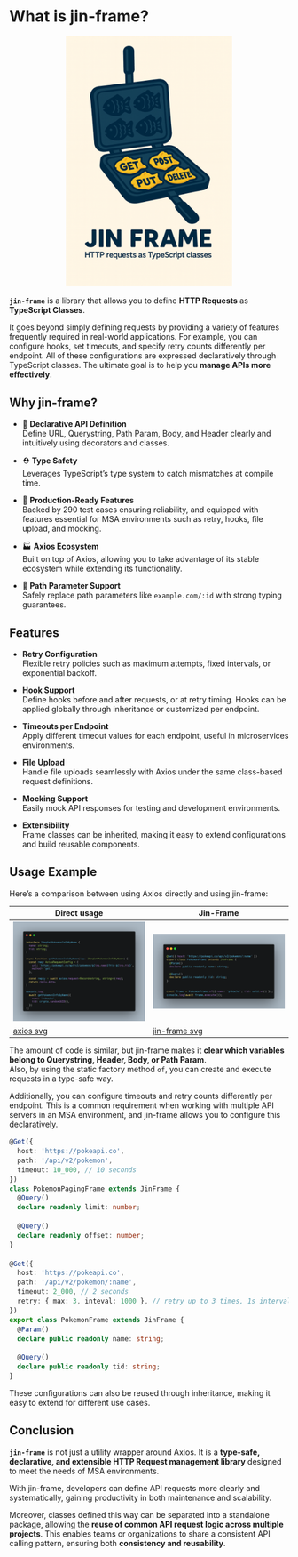 # What is jin-frame?

<!-- markdownlint-disable MD033 -->
<p align="center">
  <img src="../assets/jin-frame-brand.png" alt="brand" width="300"/>
</p>
<!-- markdownlint-enable MD033 -->

**`jin-frame`** is a library that allows you to define **HTTP Requests** as **TypeScript Classes**.

It goes beyond simply defining requests by providing a variety of features frequently required in real-world applications. For example, you can configure hooks, set timeouts, and specify retry counts differently per endpoint. All of these configurations are expressed declaratively through TypeScript classes. The ultimate goal is to help you **manage APIs more effectively**.

## Why jin-frame?

- 🎩 **Declarative API Definition**  
  Define URL, Querystring, Path Param, Body, and Header clearly and intuitively using decorators and classes.

- ⛑️ **Type Safety**  
  Leverages TypeScript’s type system to catch mismatches at compile time.

- 🎢 **Production-Ready Features**  
  Backed by 290 test cases ensuring reliability, and equipped with features essential for MSA environments such as retry, hooks, file upload, and mocking.

- 🏭 **Axios Ecosystem**  
  Built on top of Axios, allowing you to take advantage of its stable ecosystem while extending its functionality.

- 🎪 **Path Parameter Support**  
  Safely replace path parameters like `example.com/:id` with strong typing guarantees.

## Features

- **Retry Configuration**  
  Flexible retry policies such as maximum attempts, fixed intervals, or exponential backoff.

- **Hook Support**  
  Define hooks before and after requests, or at retry timing. Hooks can be applied globally through inheritance or customized per endpoint.

- **Timeouts per Endpoint**  
  Apply different timeout values for each endpoint, useful in microservices environments.

- **File Upload**  
  Handle file uploads seamlessly with Axios under the same class-based request definitions.

- **Mocking Support**  
  Easily mock API responses for testing and development environments.

- **Extensibility**  
  Frame classes can be inherited, making it easy to extend configurations and build reusable components.

## Usage Example

Here’s a comparison between using Axios directly and using jin-frame:

| Direct usage                           | Jin-Frame                                     |
| -------------------------------------- | --------------------------------------------- |
| ![axios](../assets/axios-usage.png)    | ![jin-frame](../assets/jinframe-usage.png)    |
| [axios svg](../assets/axios-usage.svg) | [jin-frame svg](../assets/jinframe-usage.svg) |

The amount of code is similar, but jin-frame makes it **clear which variables belong to Querystring, Header, Body, or Path Param**.  
Also, by using the static factory method `of`, you can create and execute requests in a type-safe way.

Additionally, you can configure timeouts and retry counts differently per endpoint. This is a common requirement when working with multiple API servers in an MSA environment, and jin-frame allows you to configure this declaratively.

```ts
@Get({
  host: 'https://pokeapi.co',
  path: '/api/v2/pokemon',
  timeout: 10_000, // 10 seconds
})
class PokemonPagingFrame extends JinFrame {
  @Query()
  declare readonly limit: number;

  @Query()
  declare readonly offset: number;
}

@Get({
  host: 'https://pokeapi.co',
  path: '/api/v2/pokemon/:name',
  timeout: 2_000, // 2 seconds
  retry: { max: 3, inteval: 1000 }, // retry up to 3 times, 1s interval
})
export class PokemonFrame extends JinFrame {
  @Param()
  declare public readonly name: string;

  @Query()
  declare public readonly tid: string;
}
```

These configurations can also be reused through inheritance, making it easy to extend for different use cases.

## Conclusion

**`jin-frame`** is not just a utility wrapper around Axios. It is a **type-safe, declarative, and extensible HTTP Request management library** designed to meet the needs of MSA environments.  

With jin-frame, developers can define API requests more clearly and systematically, gaining productivity in both maintenance and scalability.

Moreover, classes defined this way can be separated into a standalone package, allowing the **reuse of common API request logic across multiple projects**. This enables teams or organizations to share a consistent API calling pattern, ensuring both **consistency and reusability**.
